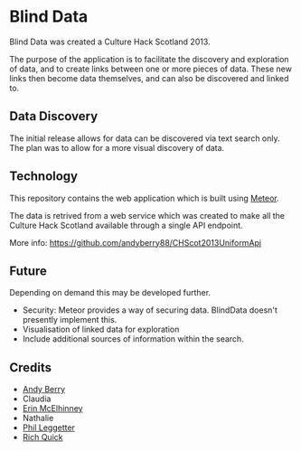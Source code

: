 # Blind Data

Blind Data was created a Culture Hack Scotland 2013.

The purpose of the application is to facilitate the discovery and exploration of data, and to create links between one or more pieces of data. These new links then become data themselves, and can also be discovered and linked to.

## Data Discovery

The initial release allows for data can be discovered via text search only. The plan was to allow for a more visual discovery of data.

## Technology

This repository contains the web application which is built using [Meteor](http://meteor.com).

The data is retrived from a web service which was created to make all the Culture Hack Scotland available through a single API endpoint.

More info: https://github.com/andyberry88/CHScot2013UniformApi

## Future

Depending on demand this may be developed further.

* Security: Meteor provides a way of securing data. BlindData doesn't presently implement this.
* Visualisation of linked data for exploration
* Include additional sources of information within the search.

## Credits

* [Andy Berry](https://twitter.com/andyberry88)
* Claudia
* [Erin McElhinney](https://twitter.com/ErinMcElhinney)
* Nathalie
* [Phil Leggetter](https://twitter.com/leggetter)
* [Rich Quick](https://twitter.com/richquick)